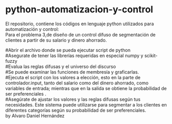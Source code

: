 # python-automatizacion-y-control

El repositorio, contiene los códigos en lenguaje python utilizados para automatización y control:\
Para el problema 3,de diseño de un control difuso de segmentación de clientes a partir de su salario y dinero ahorrado.

#Abrir el archivo donde se pueda ejecutar script de python\
#Asegurate de tener las librerías requeridas en especial numpy y scikit-fuzzy\
#Evalua las reglas difusas y el universo del discurso\
#Se puede examinar las funciones de membresía y graficarlas.\
#Ejecuta el script con los valores a elección, esto en la parte de controlador.input, tanto del salario como del dinero ahorrado, como variables de entrada; mientras que en la salida se obtiene la probabilidad de ser preferenciales . \
#Asegúrate de ajustar los valores y las reglas difusas según tus necesidades. Este sistema puede utilizarse para segmentar a los clientes en diferentes categorías según su probabilidad de ser preferenciales.\
by Alvaro Daniel Hernández

